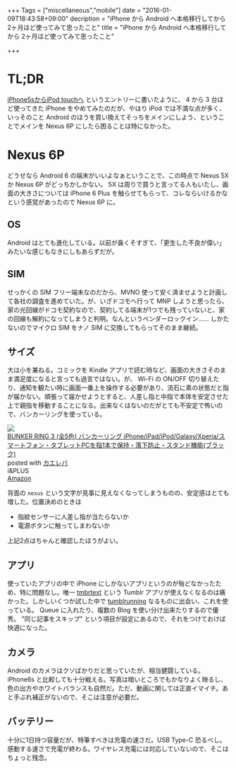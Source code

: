 +++
Tags = ["miscellaneous","mobile"]
date = "2016-01-09T18:43:58+09:00"
decription = "iPhone から Android へ本格移行してから 2ヶ月ほど使ってみて思ったこと"
title = "iPhone から Android へ本格移行してから 2ヶ月ほど使ってみて思ったこと"

+++

# TL;DR

[iPhone5sからiPod touchへ](http://nobu666.com/2015/09/16/1017.html) というエントリーに書いたように、 4 から 3 台ほど使ってきた iPhone をやめてみたのだが、やはり iPod では不満な点が多く、いっそのこと Android のほうを買い換えてそっちをメインにしよう、ということでメインを Nexus 6P にしたら困ることは特になかった。

# Nexus 6P

どうせなら Android 6 の端末がいいよなぁということで、この時点で Nexus 5X か Nexus 6P がどっちかしかない。 5X は周りで買うと言ってる人もいたし、画面の大きさについては iPhone 6 Plus を触らせてもらって、コレならいけるかなという感覚があったので Nexus 6P に。

## OS

Android はとても進化している。以前が鼻くそすぎて、「更生した不良が偉い」みたいな感じもなきにしもあらずだが。

## SIM

せっかくの SIM フリー端末なのだから、MVNO 使って安く済ませようと計画して各社の調査を進めていた。が、いざドコモへ行って MNP しようと思ったら、家の光回線がドコモ契約なので、契約してる端末が1つでも残っていないと、家の回線も解約になってしまうと判明。なんというベンダーロックイン…… しかたないのでマイクロ SIM をナノ SIM に交換してもらってそのまま継続。

## サイズ

大は小を兼ねる。コミックを Kindle アプリで読む時など、画面の大きさそのまま満足度になると言っても過言ではない。が、 Wi-Fi の ON/OFF 切り替えたり、通知を観たい時に画面一番上を操作する必要があり、流石に素の状態だと指が届かない。頑張って届かせようとすると、人差し指と中指で本体を安定させた上で親指を移動することになる。出来なくはないのだがとても不安定で怖いので、バンカーリングを使っている。

<div class="kaerebalink-box"><div class="kaerebalink-image"><a href="http://www.amazon.co.jp/exec/obidos/ASIN/B009GETF2A/realbeat-22/ref=nosim/" target="_blank" ><img src="http://ecx.images-amazon.com/images/I/419%2BhiaQlKL._SL160_.jpg" style="border: none;" /></a></div><div class="kaerebalink-info"><div class="kaerebalink-name"><a href="http://www.amazon.co.jp/exec/obidos/ASIN/B009GETF2A/realbeat-22/ref=nosim/" target="_blank" >BUNKER RING 3 (全5色) バンカーリング  iPhone/iPad/iPod/Galaxy/Xperia/スマートフォン・タブレットPCを指1本で保持・落下防止・スタンド機能(ブラック)</a><div class="kaerebalink-powered-date">posted with <a href="http://kaereba.com" rel="nofollow" target="_blank">カエレバ</a></div></div><div class="kaerebalink-detail"> i&PLUS     </div><div class="kaerebalink-link1"><div class="shoplinkamazon"><a href="http://www.amazon.co.jp/gp/search?keywords=%83o%83%93%83J%81%5B%83%8A%83%93%83O&__mk_ja_JP=%83J%83%5E%83J%83i&tag=realbeat-22" target="_blank" >Amazon</a></div></div></div><div class="booklink-footer"></div></div>

背面の `nexus` という文字が見事に見えなくなってしまうものの、安定感はとても増した。位置決めのときは

- 指紋センサーに人差し指が当たらないか
- 電源ボタンに触ってしまわないか

上記2点はちゃんと確認したほうがよい。

## アプリ

使っていたアプリの中で iPhone にしかないアプリというのが殆どなかったため、特に問題なし。唯一 [tmbrtext](https://itunes.apple.com/jp/app/tmbrtext-for-tumblr/id520093864?mt=8) という Tumblr アプリが使えなくなるのは痛かった。しかしいくつか試した中で [tumblrunning](https://play.google.com/store/apps/details?id=com.tumblrunning&hl=ja) なるものに出会い、これを使っている。 Queue に入れたり、複数の Blog を使い分け出来たりするので優秀。 "同じ記事をスキップ" という項目が設定にあるので、それをつけておけば快適になった。

## カメラ

Android のカメラはクソばかりだと思っていたが、相当健闘している。 iPhone6s と比較しても十分戦える。写真は暗いところでもかなりよく映るし、色の出方やホワイトバランスも自然だ。ただ、動画に関しては正直イマイチ。あと手ぶれ補正がないので、そこは注意が必要だ。

## バッテリー

十分に1日持つ容量だが、特筆すべきは充電の速さだ。USB Type-C 恐るべし。感動する速さで充電が終わる。ワイヤレス充電には対応していないので、そこはちょっと残念。
